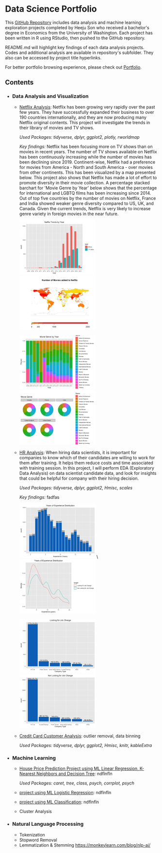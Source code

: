 # Data Science Portfolio

This [GitHub Repository](https://github.com/hheejuice/Heeju_Portfolio) includes data analysis and machine learning exploration projects completed by Heeju Son who received a bachelor's degree in Economics from the University of Washington. Each project has been written in R using RStudio, then pushed to the GitHub repository.

README.md will highlight key findings of each data analysis projects. Codes and additional analysis are available in repository's subfolder. They also can be accessed by project title hyperlinks.

For better portfolio browsing experience, please check out [Portfolio](https://hheejuice.github.io/Heeju_Portfolio/).

## Contents
* ### Data Analysis and Visualization
  * [Netflix Analysis](Netflix-Analysis/Netflix-Analysis.md): Netflix has been growing very rapidly over the past few years. They have successfully expanded their business to over 190 countries internationally, and they are now producing many Netflix original contents. This project will investigate the trends in their library of movies and TV shows. 
  
      *Used Packages: tidyverse, dplyr, ggplot2, plotly, rworldmap*
      
      *Key findings:* Netflix has been focusing more on TV shows than on movies in recent years. The number of TV shows available on Netflix has been continuously increasing while the number of movies has been declining since 2019. Continent-wise, Netflix had a preference for movies from America - North and South America - over movies from other continents. This has been visualized by a map presented below. This project also shows that Netflix has made a lot of effort to promote diversity in their movie collection. A percentage stacked barchart for 'Movie Genre by Year' below shows that the percentage for international and LGBTQ films has been increasing since 2014. Out of top five countries by the number of movies on Netflix, France and India showed weaker genre diversity compared to US, UK, and Canada. Given the current trends, Netflix is very likely to increase genre variety in foreign movies in the near future.
  
    <img src="Netflix-Analysis/Netflix-Analysis_files/figure-html/year-2.png" width="250"> <img src="Netflix-Analysis/Netflix-Analysis_files/figure-html/map-1.png" width="250"> 
  
    <img src="Netflix-Analysis/Netflix-Analysis_files/figure-html/genrebyyear-2.png" width="250"> <img src="Netflix-Analysis/Netflix-Analysis_files/figure-html/genrebycountry-2.png" width="250">  

  * [HR Analysis](HR-Analysis/HR-Analytics.md): When hiring data scientists, it is important for companies to know which of their candidates are willing to work for them after training. It helps them reduce costs and time associated with training session. In this project, I will perform EDA (Exploratory Data Analysis) on data scientist candidate data, and look for insights that could be helpful for company with their hiring decision.
  
      *Used Packages: tidyverse, dplyr, ggplot2, Hmisc, scales*
      
      *Key findings:* fadfas

    <img src="HR-Analysis/HR-Analytics_files/figure-html/exp-1.png" width="250"> \ <img src="HR-Analysis/HR-Analytics_files/figure-html/yearexp-1.png" width="250">
  
    <img src="HR-Analysis/HR-Analytics_files/figure-html/type-2.png" width="250"> <img src="HR-Analysis/HR-Analytics_files/figure-html/type-3.png" width="250">
  
  * [Credit Card Customer Analysis](Credit-card-customer/Credit-Card-Customers.md): outlier removal, data binning
  
      *Used Packages: tidyverse, dplyr, ggplot2, Hmisc, knitr, kableExtra*

* ### Machine Learning
  * [House Price Prediction Project using ML Linear Regression, K-Nearest Neighbors and Decision Tree](Housing-Price-Prediction/Housing-Price-Prediction.md): ndflnfln
    
      *Used Packages: caret, tree, class, psych, corrplot, psych*
      
  * [project using ML Logistic Regression](https://hheejuice.github.io/Heeju_Portfolio/): ndflnfln
  * [project using ML Classification](url): ndflnfln
  * Cluster Analysis
 
* ### Natural Language Processing
  * Tokenization
  * Stopword Removal
  * Lemmatization & Stemming
  https://monkeylearn.com/blog/nlp-ai/
